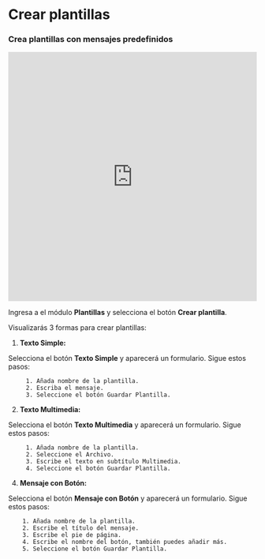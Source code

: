 # Crear plantillas

### Crea plantillas con mensajes predefinidos

<iframe width="100%" height="505" src="https://www.youtube.com/embed/fWjz0nln7QI" title="YouTube video player" frameborder="0" allow="accelerometer; autoplay; clipboard-write; encrypted-media; gyroscope; picture-in-picture; web-share" allowfullscreen></iframe>

Ingresa a el módulo **Plantillas** y selecciona el botón **Crear plantilla**.


Visualizarás 3 formas para crear plantillas:

1. **Texto Simple:**

Selecciona el botón **Texto Simple** y aparecerá un formulario. Sigue estos pasos:

         1. Añada nombre de la plantilla.
         2. Escriba el mensaje.
         3. Seleccione el botón Guardar Plantilla.



2. **Texto Multimedia:**

Selecciona el botón **Texto Multimedia** y aparecerá un formulario. Sigue estos pasos:

         1. Añada nombre de la plantilla.
         2. Seleccione el Archivo.
         3. Escribe el texto en subtítulo Multimedia.
         4. Seleccione el botón Guardar Plantilla.


4. **Mensaje con Botón:**

Selecciona el botón **Mensaje con Botón** y aparecerá un formulario. Sigue estos pasos:

        1. Añada nombre de la plantilla.
        2. Escribe el título del mensaje.
        3. Escribe el pie de página.
        4. Escribe el nombre del botón, también puedes añadir más.
        5. Seleccione el botón Guardar Plantilla.
